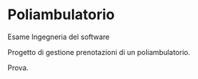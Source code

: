 # Poliambulatorio
Esame Ingegneria del software

Progetto di gestione prenotazioni di un poliambulatorio.

Prova.
